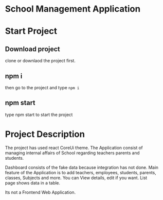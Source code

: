 # School Management Application

# Start Project

## Download project
clone or downlaod the project first.

## npm i
then go to the project and type `npm i`

## npm start
type npm start to start the project

# Project Description

The project has used react CoreUi theme.
The Application consist of managing internal affairs of School regarding teachers parents and students.

Dashboard consists of the fake data because integration has not done.
Main feature of the Application is to add teachers, employees, students, parents, classes, Subjects and more.
You can View details, edit if you want.
List page shows data in a table.

Its not a Frontend Web Application.